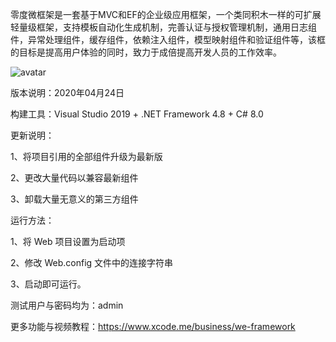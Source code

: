 零度微框架是一套基于MVC和EF的企业级应用框架，一个类同积木一样的可扩展轻量级框架，支持模板自动化生成机制，完善认证与授权管理机制，通用日志组件，异常处理组件，缓存组件，依赖注入组件，模型映射组件和验证组件等，该框的目标是提高用户体验的同时，致力于成倍提高开发人员的工作效率。

![avatar](https://www.xcode.me/img/weframework/architecture.jpg)

 版本说明：2020年04月24日

 构建工具：Visual Studio 2019 + .NET Framework 4.8 + C# 8.0

 更新说明：

 1、将项目引用的全部组件升级为最新版

 2、更改大量代码以兼容最新组件

 3、卸载大量无意义的第三方组件

 运行方法：

 1、将 Web 项目设置为启动项

 2、修改 Web.config 文件中的连接字符串

 3、启动即可运行。

 测试用户与密码均为：admin
 
 更多功能与视频教程：https://www.xcode.me/business/we-framework
